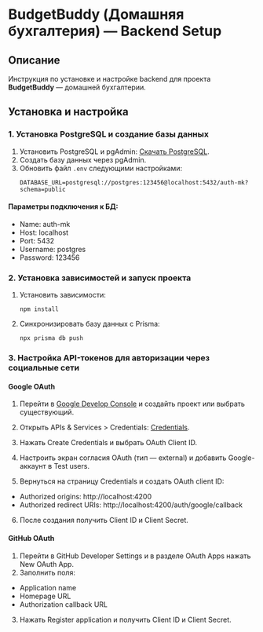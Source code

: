 # BudgetBuddy (Домашняя бухгалтерия) — Backend Setup

## Описание

Инструкция по установке и настройке backend для проекта **BudgetBuddy** — домашней бухгалтерии.

## Установка и настройка

### 1. Установка PostgreSQL и создание базы данных

1. Установить PostgreSQL и pgAdmin: [Скачать PostgreSQL](https://www.enterprisedb.com/downloads/postgres-postgresql-downloads).
2. Создать базу данных через pgAdmin.
3. Обновить файл `.env` следующими настройками:
   ```plaintext
   DATABASE_URL=postgresql://postgres:123456@localhost:5432/auth-mk?schema=public
   ```

#### Параметры подключения к БД:

- Name: auth-mk
- Host: localhost
- Port: 5432
- Username: postgres
- Password: 123456

### 2. Установка зависимостей и запуск проекта

1. Установить зависимости:
   ```plaintext
   npm install
   ```
2. Синхронизировать базу данных с Prisma:
   ```plaintext
   npx prisma db push
   ```

### 3. Настройка API-токенов для авторизации через социальные сети

#### Google OAuth

1. Перейти в [Google Develop Console](https://console.cloud.google.com/) и создайть проект или выбрать существующий.

2. Открыть APIs & Services > Credentials: [Credentials](https://console.cloud.google.com/apis/dashboard).

3. Нажать Create Credentials и выбрать OAuth Client ID.

4. Настроить экран согласия OAuth (тип — external) и добавить Google-аккаунт в Test users.

5. Вернуться на страницу Credentials и создать OAuth client ID:

- Authorized origins: http://localhost:4200
- Authorized redirect URIs: http://localhost:4200/auth/google/callback

6. После создания получить Client ID и Client Secret.

#### GitHub OAuth

1. Перейти в GitHub Developer Settings и в разделе OAuth Apps нажать New OAuth App.
2. Заполнить поля:

- Application name
- Homepage URL
- Authorization callback URL

3. Нажать Register application и получить Client ID и Client Secret.
